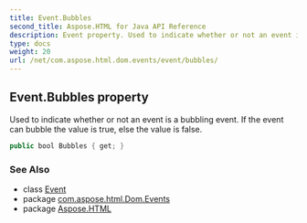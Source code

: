 ```yaml
---
title: Event.Bubbles
second_title: Aspose.HTML for Java API Reference
description: Event property. Used to indicate whether or not an event is a bubbling event. If the event can bubble the value is true else the value is false
type: docs
weight: 20
url: /net/com.aspose.html.dom.events/event/bubbles/
---
```

## Event.Bubbles property

Used to indicate whether or not an event is a bubbling event. If the event can bubble the value is true, else the value is false.

```java
public bool Bubbles { get; }
```

### See Also

* class [Event](../)
* package [com.aspose.html.Dom.Events](../../event/)
* package [Aspose.HTML](../../../)
